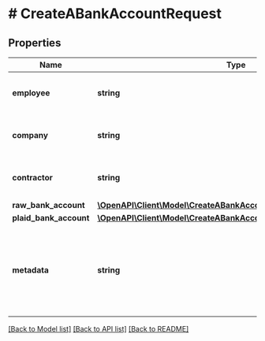# # CreateABankAccountRequest

## Properties

Name | Type | Description | Notes
------------ | ------------- | ------------- | -------------
**employee** | **string** | ID of the [employee](ref:the-employee-object) on the account | [optional]
**company** | **string** | ID of the [company](ref:company) on the account | [optional]
**contractor** | **string** | ID of the [contractor](ref:the-contractor-object) on the account | [optional]
**raw_bank_account** | [**\OpenAPI\Client\Model\CreateABankAccountRequestRawBankAccount**](CreateABankAccountRequestRawBankAccount.md) |  | [optional]
**plaid_bank_account** | [**\OpenAPI\Client\Model\CreateABankAccountRequestPlaidBankAccount**](CreateABankAccountRequestPlaidBankAccount.md) |  | [optional]
**metadata** | **string** | Additional loosely structured information to associate with this bank account | [optional]

[[Back to Model list]](../../README.md#models) [[Back to API list]](../../README.md#endpoints) [[Back to README]](../../README.md)
